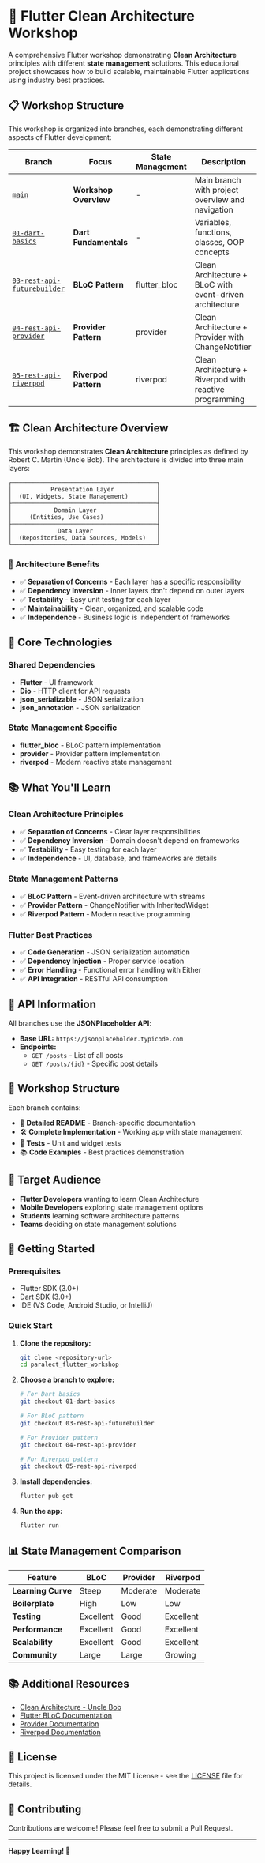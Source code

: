 # 🚀 Flutter Clean Architecture Workshop

A comprehensive Flutter workshop demonstrating **Clean Architecture** principles with different **state management** solutions. This educational project showcases how to build scalable, maintainable Flutter applications using industry best practices.

## 📋 Workshop Structure

This workshop is organized into branches, each demonstrating different aspects of Flutter development:

| Branch | Focus | State Management | Description |
|--------|-------|------------------|-------------|
| [`main`](../../tree/main) | **Workshop Overview** | - | Main branch with project overview and navigation |
| [`01-dart-basics`](../../tree/01-dart-basics) | **Dart Fundamentals** | - | Variables, functions, classes, OOP concepts |
| [`03-rest-api-futurebuilder`](../../tree/03-rest-api-futurebuilder) | **BLoC Pattern** | flutter_bloc | Clean Architecture + BLoC with event-driven architecture |
| [`04-rest-api-provider`](../../tree/04-rest-api-provider) | **Provider Pattern** | provider | Clean Architecture + Provider with ChangeNotifier |
| [`05-rest-api-riverpod`](../../tree/05-rest-api-riverpod) | **Riverpod Pattern** | riverpod | Clean Architecture + Riverpod with reactive programming |

## 🏗️ Clean Architecture Overview

This workshop demonstrates **Clean Architecture** principles as defined by Robert C. Martin (Uncle Bob). The architecture is divided into three main layers:

```
┌─────────────────────────────────────────┐
│           Presentation Layer            │
│  (UI, Widgets, State Management)        │
├─────────────────────────────────────────┤
│            Domain Layer                 │
│     (Entities, Use Cases)               │
├─────────────────────────────────────────┤
│             Data Layer                  │
│  (Repositories, Data Sources, Models)   │
└─────────────────────────────────────────┘
```

### 🎯 Architecture Benefits

- ✅ **Separation of Concerns** - Each layer has a specific responsibility
- ✅ **Dependency Inversion** - Inner layers don't depend on outer layers
- ✅ **Testability** - Easy unit testing for each layer
- ✅ **Maintainability** - Clean, organized, and scalable code
- ✅ **Independence** - Business logic is independent of frameworks

## 🔧 Core Technologies

### Shared Dependencies

- **Flutter** - UI framework
- **Dio** - HTTP client for API requests
- **json_serializable** - JSON serialization
- **json_annotation** - JSON serialization

### State Management Specific

- **flutter_bloc** - BLoC pattern implementation
- **provider** - Provider pattern implementation
- **riverpod** - Modern reactive state management

## 📚 What You'll Learn

### Clean Architecture Principles

- ✅ **Separation of Concerns** - Clear layer responsibilities
- ✅ **Dependency Inversion** - Domain doesn't depend on frameworks
- ✅ **Testability** - Easy testing for each layer
- ✅ **Independence** - UI, database, and frameworks are details

### State Management Patterns

- ✅ **BLoC Pattern** - Event-driven architecture with streams
- ✅ **Provider Pattern** - ChangeNotifier with InheritedWidget
- ✅ **Riverpod Pattern** - Modern reactive programming

### Flutter Best Practices

- ✅ **Code Generation** - JSON serialization automation
- ✅ **Dependency Injection** - Proper service location
- ✅ **Error Handling** - Functional error handling with Either
- ✅ **API Integration** - RESTful API consumption

## 🔗 API Information

All branches use the **JSONPlaceholder API**:

- **Base URL:** `https://jsonplaceholder.typicode.com`
- **Endpoints:**
  - `GET /posts` - List of all posts
  - `GET /posts/{id}` - Specific post details

## 📝 Workshop Structure

Each branch contains:

- 📖 **Detailed README** - Branch-specific documentation
- 🛠️ **Complete Implementation** - Working app with state management
- 🧪 **Tests** - Unit and widget tests
- 📚 **Code Examples** - Best practices demonstration

## 🎯 Target Audience

- **Flutter Developers** wanting to learn Clean Architecture
- **Mobile Developers** exploring state management options
- **Students** learning software architecture patterns
- **Teams** deciding on state management solutions

## 🚀 Getting Started

### Prerequisites

- Flutter SDK (3.0+)
- Dart SDK (3.0+)
- IDE (VS Code, Android Studio, or IntelliJ)

### Quick Start

1. **Clone the repository:**
   ```bash
   git clone <repository-url>
   cd paralect_flutter_workshop
   ```

2. **Choose a branch to explore:**
   ```bash
   # For Dart basics
   git checkout 01-dart-basics
   
   # For BLoC pattern
   git checkout 03-rest-api-futurebuilder
   
   # For Provider pattern  
   git checkout 04-rest-api-provider
   
   # For Riverpod pattern
   git checkout 05-rest-api-riverpod
   ```

3. **Install dependencies:**
   ```bash
   flutter pub get
   ```

4. **Run the app:**
   ```bash
   flutter run
   ```

## 📊 State Management Comparison

| Feature | BLoC | Provider | Riverpod |
|---------|------|----------|----------|
| **Learning Curve** | Steep | Moderate | Moderate |
| **Boilerplate** | High | Low | Low |
| **Testing** | Excellent | Good | Excellent |
| **Performance** | Excellent | Good | Excellent |
| **Scalability** | Excellent | Good | Excellent |
| **Community** | Large | Large | Growing |

## 📚 Additional Resources

- [Clean Architecture - Uncle Bob](https://blog.cleancoder.com/uncle-bob/2012/08/13/the-clean-architecture.html)
- [Flutter BLoC Documentation](https://bloclibrary.dev/)
- [Provider Documentation](https://pub.dev/packages/provider)
- [Riverpod Documentation](https://riverpod.dev/)

## 📄 License

This project is licensed under the MIT License - see the [LICENSE](LICENSE) file for details.

## 🤝 Contributing

Contributions are welcome! Please feel free to submit a Pull Request.

---

**Happy Learning! 🎉**
